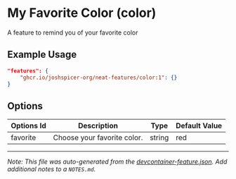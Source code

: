 
# My Favorite Color (color)

A feature to remind you of your favorite color

## Example Usage

```json
"features": {
    "ghcr.io/joshspicer-org/neat-features/color:1": {}
}
```

## Options

| Options Id | Description | Type | Default Value |
|-----|-----|-----|-----|
| favorite | Choose your favorite color. | string | red |



---

_Note: This file was auto-generated from the [devcontainer-feature.json](https://github.com/joshspicer-org/neat-features/blob/main/src/color/devcontainer-feature.json).  Add additional notes to a `NOTES.md`._
